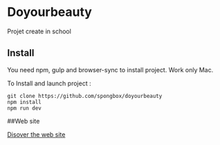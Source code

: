 # Doyourbeauty
Projet create in school

## Install

You need npm, gulp and browser-sync to install project. Work only Mac.

To Install and launch project : 
```
git clone https://github.com/spongbox/doyourbeauty
npm install
npm run dev
```

##Web site

[Disover the web site](http://lab.doyourbeauty.com/)



